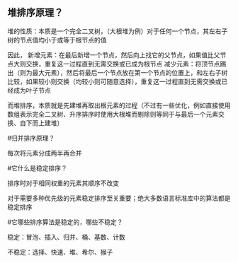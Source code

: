 ## 堆排序原理？

堆的性质：本质是一个完全二叉树，（大根堆为例）对于任何一个节点，其左右子树的节点值均小于或等于根节点的值

因此，
新增元素：在最后新增一个节点，然后向上找它的父节点，如果值比父节点大则交换，重复这一过程直到无需交换或已成为根节点
减少元素：将顶节点踢出（则为最大元素），然后将最后一个节点放在第一个节点的位置上，和左右子树比较，如果较小则交换（均较小则可随意选择），重复这一过程直到无需交换或已经成为叶子节点

而堆排序，本质就是先建堆再取出根元素的过程（不过有一些优化，例如直接使用数组表示完全二叉树、升序排序时使用大根堆而剔除则等同于与最后一个元素交换、自下而上建堆）


#归并排序原理？

每次将元素分成两半再合并

#它什么是稳定排序？

排序时对于相同权重的元素其顺序不改变

对于需要多种优先级的元素稳定排序至关重要；绝大多数语言标准库中的算法都是稳定排序

#它哪些排序算法是稳定的，哪些不稳定？

稳定：冒泡、插入、归并、桶、基数、计数

不稳定：选择、快速、堆、希尔、猴子
